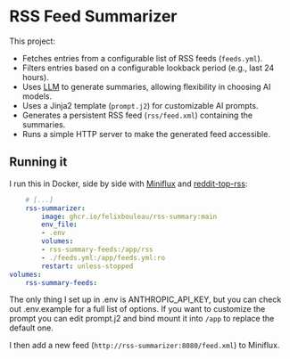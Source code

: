 # RSS Feed Summarizer

This project:

- Fetches entries from a configurable list of RSS feeds (`feeds.yml`).
- Filters entries based on a configurable lookback period (e.g., last 24 hours).
- Uses [LLM](https://github.com/simonw/llm) to generate summaries, allowing flexibility in choosing AI models.
- Uses a Jinja2 template (`prompt.j2`) for customizable AI prompts.
- Generates a persistent RSS feed (`rss/feed.xml`) containing the summaries.
- Runs a simple HTTP server to make the generated feed accessible.


## Running it

I run this in Docker, side by side with [Miniflux](https://github.com/miniflux/v2) and [reddit-top-rss](https://github.com/johnwarne/reddit-top-rss):

```yml
    # [...]
    rss-summarizer:
        image: ghcr.io/felixbouleau/rss-summary:main
        env_file:
        - .env
        volumes:
        - rss-summary-feeds:/app/rss
        - ./feeds.yml:/app/feeds.yml:ro
        restart: unless-stopped
volumes:
    rss-summary-feeds:
```

The only thing I set up in .env is ANTHROPIC_API_KEY, but you can check out .env.example for a full list of options. If you want to customize the prompt you can edit prompt.j2 and bind mount it into `/app` to replace the default one.

I then add a new feed (`http://rss-summarizer:8080/feed.xml`) to Miniflux.

